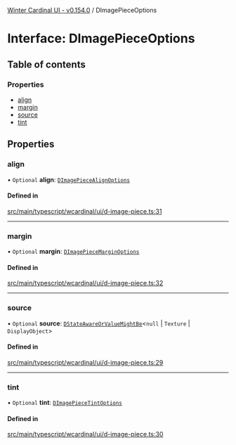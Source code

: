 [Winter Cardinal UI - v0.154.0](../index.md) / DImagePieceOptions

# Interface: DImagePieceOptions

## Table of contents

### Properties

- [align](DImagePieceOptions.md#align)
- [margin](DImagePieceOptions.md#margin)
- [source](DImagePieceOptions.md#source)
- [tint](DImagePieceOptions.md#tint)

## Properties

### align

• `Optional` **align**: [`DImagePieceAlignOptions`](DImagePieceAlignOptions.md)

#### Defined in

[src/main/typescript/wcardinal/ui/d-image-piece.ts:31](https://github.com/winter-cardinal/winter-cardinal-ui/blob/v0.154.0/src/main/typescript/wcardinal/ui/d-image-piece.ts#L31)

___

### margin

• `Optional` **margin**: [`DImagePieceMarginOptions`](DImagePieceMarginOptions.md)

#### Defined in

[src/main/typescript/wcardinal/ui/d-image-piece.ts:32](https://github.com/winter-cardinal/winter-cardinal-ui/blob/v0.154.0/src/main/typescript/wcardinal/ui/d-image-piece.ts#L32)

___

### source

• `Optional` **source**: [`DStateAwareOrValueMightBe`](../index.md#dstateawareorvaluemightbe)<``null`` \| `Texture` \| `DisplayObject`\>

#### Defined in

[src/main/typescript/wcardinal/ui/d-image-piece.ts:29](https://github.com/winter-cardinal/winter-cardinal-ui/blob/v0.154.0/src/main/typescript/wcardinal/ui/d-image-piece.ts#L29)

___

### tint

• `Optional` **tint**: [`DImagePieceTintOptions`](DImagePieceTintOptions.md)

#### Defined in

[src/main/typescript/wcardinal/ui/d-image-piece.ts:30](https://github.com/winter-cardinal/winter-cardinal-ui/blob/v0.154.0/src/main/typescript/wcardinal/ui/d-image-piece.ts#L30)
